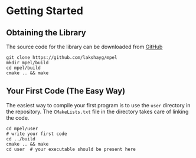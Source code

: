 # Getting Started

## Obtaining the Library

The source code for the library can be downloaded from
[GitHub](http://github.com/lakshayg/mpel)

```
git clone https://github.com/lakshayg/mpel
mkdir mpel/build
cd mpel/build
cmake .. && make
```

## Your First Code (The Easy Way)

The easiest way to compile your first program is to use the
`user` directory in the repository. The `CMakeLists.txt` file
in the directory takes care of linking the code.

```
cd mpel/user
# write your first code
cd ../build
cmake .. && make
cd user  # your executable should be present here
```
